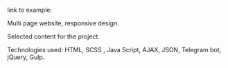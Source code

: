 link to example: 

Multi page website, responsive design.

Selected content for the project.

Technologies used: HTML, SCSS , Java Script, AJAX, JSON, Telegram bot, jQuery, Gulp.
